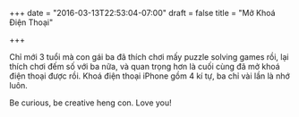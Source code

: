 +++
date = "2016-03-13T22:53:04-07:00"
draft = false
title = "Mở Khoá Điện Thoại"

+++

Chỉ mới 3 tuổi mà con gái ba đã thích chơi mấy puzzle solving games rồi, lại
thích chơi đếm số với ba nữa, và quan trọng hơn là cuối cùng đã mở khoá điện
thoại được rồi. Khoá điện thoại iPhone gồm 4 kí tự, ba chỉ vài lần là nhớ luôn.

Be curious, be creative heng con. Love you!

